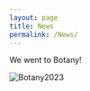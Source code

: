 ```yaml
---
layout: page
title: News
permalink: /News/
---
```



We went to Botany!

![Botany2023](https://walkerlab-uic.github.io/pictures/LabBotany.jpg)
